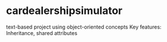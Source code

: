 # cardealershipsimulator
text-based project using object-oriented concepts
Key features: Inheritance, shared attributes
